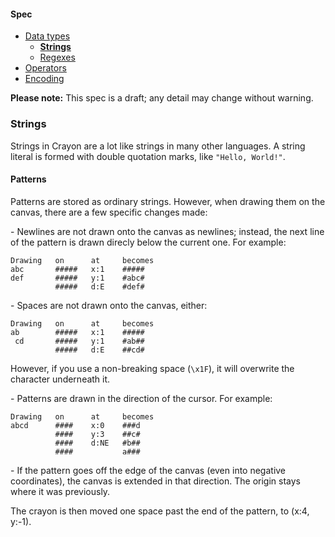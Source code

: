 #### Spec
- [Data types](https://github.com/ETHproductions/Crayon/blob/master/docs/Data%20types.md)
  - [**Strings**](https://github.com/ETHproductions/Crayon/blob/master/docs/Strings.md)
  - [Regexes](https://github.com/ETHproductions/Crayon/blob/master/docs/Regexes.md)
- [Operators](https://github.com/ETHproductions/Crayon/blob/master/docs/Operators.md)
- [Encoding](https://github.com/ETHproductions/Crayon/blob/master/docs/Encoding.md)

**Please note:** This spec is a draft; any detail may change without warning.

### Strings

Strings in Crayon are a lot like strings in many other languages. A string literal is formed with double quotation marks, like `"Hello, World!"`.

#### Patterns

Patterns are stored as ordinary strings. However, when drawing them on the canvas, there are a few specific changes made:

\- Newlines are not drawn onto the canvas as newlines; instead, the next line of the pattern is drawn direcly below the current one. For example:

    Drawing   on      at     becomes
    abc       #####   x:1    #####
	def       #####   y:1    #abc#
	          #####   d:E    #def#
    
\- Spaces are not drawn onto the canvas, either:

    Drawing   on      at     becomes
    ab        #####   x:1    #####
	 cd       #####   y:1    #ab##
	          #####   d:E    ##cd#
    
However, if you use a non-breaking space (`\x1F`), it will overwrite the character underneath it.

\- Patterns are drawn in the direction of the cursor. For example:

    Drawing   on      at     becomes
    abcd      ####    x:0    ###d
	          ####    y:3    ##c#
	          ####    d:NE   #b##
	          ####           a###

\- If the pattern goes off the edge of the canvas (even into negative coordinates), the canvas is extended in that direction. The origin stays where it was previously.

The crayon is then moved one space past the end of the pattern, to (x:4, y:-1).
